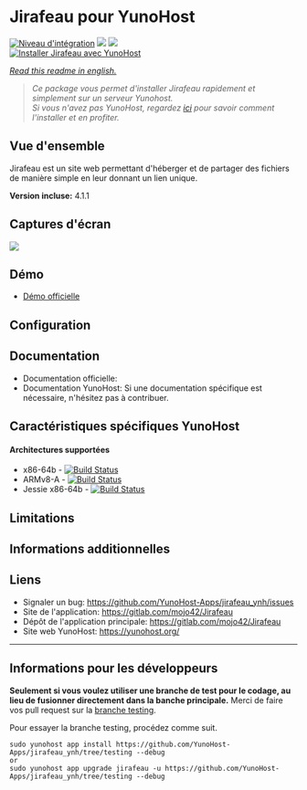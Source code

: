 # Jirafeau pour YunoHost

[![Niveau d'intégration](https://dash.yunohost.org/integration/jirafeau.svg)](https://dash.yunohost.org/appci/app/jirafeau) ![](https://ci-apps.yunohost.org/ci/badges/jirafeau.status.svg) ![](https://ci-apps.yunohost.org/ci/badges/jirafeau.maintain.svg)  
[![Installer Jirafeau avec YunoHost](https://install-app.yunohost.org/install-with-yunohost.png)](https://install-app.yunohost.org/?app=jirafeau)

*[Read this readme in english.](./README.md)* 

> *Ce package vous permet d'installer Jirafeau rapidement et simplement sur un serveur Yunohost.  
Si vous n'avez pas YunoHost, regardez [ici](https://yunohost.org/#/install) pour savoir comment l'installer et en profiter.*

## Vue d'ensemble

Jirafeau est un site web permettant d'héberger et de partager des fichiers de manière simple en leur donnant un lien unique.

**Version incluse:** 4.1.1

## Captures d'écran

![](http://i.imgur.com/TPjh48P.png)

## Démo

* [Démo officielle](https://demo.yunohost.org/jirafeau/)

## Configuration

## Documentation

 * Documentation officielle: 
 * Documentation YunoHost: Si une documentation spécifique est nécessaire, n'hésitez pas à contribuer.

## Caractéristiques spécifiques YunoHost

#### Architectures supportées

* x86-64b - [![Build Status](https://ci-apps.yunohost.org/ci/logs/jirafeau%20%28Apps%29.svg)](https://ci-apps.yunohost.org/ci/apps/jirafeau/)
* ARMv8-A - [![Build Status](https://ci-apps-arm.yunohost.org/ci/logs/jirafeau%20%28Apps%29.svg)](https://ci-apps-arm.yunohost.org/ci/apps/jirafeau/)
* Jessie x86-64b - [![Build Status](https://ci-stretch.nohost.me/ci/logs/jirafeau%20%28Apps%29.svg)](https://ci-stretch.nohost.me/ci/apps/jirafeau/)

## Limitations

## Informations additionnelles

## Liens

 * Signaler un bug: https://github.com/YunoHost-Apps/jirafeau_ynh/issues
 * Site de l'application: https://gitlab.com/mojo42/Jirafeau
 * Dépôt de l'application principale: https://gitlab.com/mojo42/Jirafeau
 * Site web YunoHost: https://yunohost.org/

---

Informations pour les développeurs
----------------

**Seulement si vous voulez utiliser une branche de test pour le codage, au lieu de fusionner directement dans la banche principale.**
Merci de faire vos pull request sur la [branche testing](https://github.com/YunoHost-Apps/jirafeau_ynh/tree/testing).

Pour essayer la branche testing, procédez comme suit.
```
sudo yunohost app install https://github.com/YunoHost-Apps/jirafeau_ynh/tree/testing --debug
or
sudo yunohost app upgrade jirafeau -u https://github.com/YunoHost-Apps/jirafeau_ynh/tree/testing --debug
```
